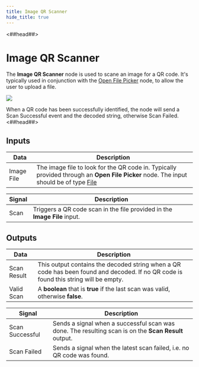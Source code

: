 ```yaml
---
title: Image QR Scanner
hide_title: true
---
```


<##head##>

# Image QR Scanner

The **Image QR Scanner** node is used to scane an image for a QR code. It's typically used in conjunction with the [Open File Picker](/nodes/utilities/open-file-picker/) node, to allow the user to upload a file.

<div className="ndl-image-with-background l">

![](/library/modules/qr-scanner/nodes/image-qr-scanner/image-qr-scanner.png)

</div>

When a QR code has been successfully identified, the node will send a <span className="ndl-signal">Scan Successful</span> event and the decoded string, otherwise <span className="ndl-signal">Scan Failed</span>.
<##head##>

## Inputs

| Data                                         | Description                                                                                                                                                                                   |
| -------------------------------------------- | --------------------------------------------------------------------------------------------------------------------------------------------------------------------------------------------- |
| <span className="ndl-data">Image File</span> | The image file to look for the QR code in. Typically provided through an **Open File Picker** node. The input should be of type [File](https://developer.mozilla.org/en-US/docs/Web/API/File) |

| Signal                                   | Description                                                               |
| ---------------------------------------- | ------------------------------------------------------------------------- |
| <span className="ndl-signal">Scan</span> | Triggers a QR code scan in the file provided in the **Image File** input. |

## Outputs

| Data                                          | Description                                                                                                                          |
| --------------------------------------------- | ------------------------------------------------------------------------------------------------------------------------------------ |
| <span className="ndl-data">Scan Result</span> | This output contains the decoded string when a QR code has been found and decoded. If no QR code is found this string will be empty. |
| <span className="ndl-data">Valid Scan</span>  | A **boolean** that is **true** if the last scan was valid, otherwise **false**.                                                      |

| Signal                                              | Description                                                                                          |
| --------------------------------------------------- | ---------------------------------------------------------------------------------------------------- |
| <span className="ndl-signal">Scan Successful</span> | Sends a signal when a successful scan was done. The resulting scan is on the **Scan Result** output. |
| <span className="ndl-signal">Scan Failed</span>     | Sends a signal when the latest scan failed, i.e. no QR code was found.                               |
